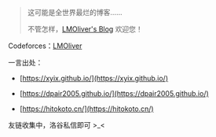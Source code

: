 > 这可能是全世界最烂的博客……
>
> 不管怎样，[LMOliver's Blog](/blog) 欢迎您！

Codeforces：[LMOliver](https://codeforces.com/profile/LMOliver)

一言出处：

- [https://xyix.github.io/](https://xyix.github.io/)

- [https://dpair2005.github.io/](https://dpair2005.github.io/)

- [https://hitokoto.cn/](https://hitokoto.cn/)

友链收集中，洛谷私信即可 >_<